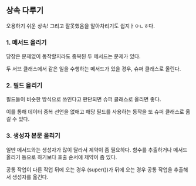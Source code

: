 ## 상속 다루기
오용하기 쉬운 상속! 그리고 잘못했음을 알아차리기도 쉽지ㅏㅇㄴㅎ다. 

### 1. 메서드 올리기
당장은 문제없이 동작할지라도 중복된 두 메서드는 문제가 있다. 

두 서브 클래스에서 같은 일을 수행하는 메서드가 있을 경우, 슈퍼 클래스로 올린다. 

### 2. 필드 올리기
필드들이 비슷한 방식으로 쓰인다고 판단되면 슈퍼 클래스로 올리면 좋다. 

이를 통해 데이터 중복 선언을 없애고 해당 필드를 사용하는 동작을 또 슈퍼 클래스로 옮길 수 있다. 

### 3. 생성자 본문 올리기
일반 메서드와는 생성자가 많이 달라서 제약이 좀 필요하다. 함수를 추출하거나 메서드 올리기 등으로 하기보다 호출 순서에 제약이 좀 있다. 

공통 작업이 다른 작업 뒤에 오는 경우 (super())가 뒤에 오는 경우 공통 작업을 추출해서 생성자를 옮긴다. 